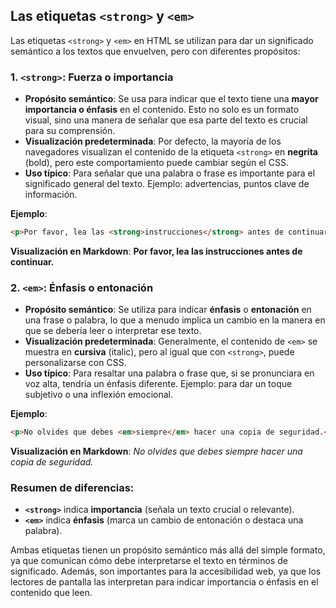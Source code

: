 ## Las etiquetas `<strong>` y `<em>`

Las etiquetas `<strong>` y `<em>` en HTML se utilizan para dar un significado semántico a los textos que envuelven, pero con diferentes propósitos:

### 1. `<strong>`: **Fuerza o importancia**
   - **Propósito semántico**: Se usa para indicar que el texto tiene una **mayor importancia o énfasis** en el contenido. Esto no solo es un formato visual, sino una manera de señalar que esa parte del texto es crucial para su comprensión.
   - **Visualización predeterminada**: Por defecto, la mayoría de los navegadores visualizan el contenido de la etiqueta `<strong>` en **negrita** (bold), pero este comportamiento puede cambiar según el CSS.
   - **Uso típico**: Para señalar que una palabra o frase es importante para el significado general del texto. Ejemplo: advertencias, puntos clave de información.

   **Ejemplo**:
   ```html
   <p>Por favor, lea las <strong>instrucciones</strong> antes de continuar.</p>
   ```

   **Visualización en Markdown**:
   **Por favor, lea las instrucciones antes de continuar.**

### 2. `<em>`: **Énfasis o entonación**
   - **Propósito semántico**: Se utiliza para indicar **énfasis** o **entonación** en una frase o palabra, lo que a menudo implica un cambio en la manera en que se debería leer o interpretar ese texto.
   - **Visualización predeterminada**: Generalmente, el contenido de `<em>` se muestra en **cursiva** (italic), pero al igual que con `<strong>`, puede personalizarse con CSS.
   - **Uso típico**: Para resaltar una palabra o frase que, si se pronunciara en voz alta, tendría un énfasis diferente. Ejemplo: para dar un toque subjetivo o una inflexión emocional.

   **Ejemplo**:
   ```html
   <p>No olvides que debes <em>siempre</em> hacer una copia de seguridad.</p>
   ```

   **Visualización en Markdown**:
   *No olvides que debes siempre hacer una copia de seguridad.*

### Resumen de diferencias:
- **`<strong>`** indica **importancia** (señala un texto crucial o relevante).
- **`<em>`** indica **énfasis** (marca un cambio de entonación o destaca una palabra).

Ambas etiquetas tienen un propósito semántico más allá del simple formato, ya que comunican cómo debe interpretarse el texto en términos de significado. Además, son importantes para la accesibilidad web, ya que los lectores de pantalla las interpretan para indicar importancia o énfasis en el contenido que leen.